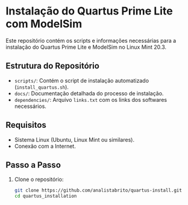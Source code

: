 # Instalação do Quartus Prime Lite com ModelSim

Este repositório contém os scripts e informações necessárias para a instalação do Quartus Prime Lite e ModelSim no Linux Mint 20.3.

## Estrutura do Repositório

- `scripts/`: Contém o script de instalação automatizado (`install_quartus.sh`).
- `docs/`: Documentação detalhada do processo de instalação.
- `dependencies/`: Arquivo `links.txt` com os links dos softwares necessários.

## Requisitos

- Sistema Linux (Ubuntu, Linux Mint ou similares).
- Conexão com a Internet.

## Passo a Passo

1. Clone o repositório:
   ```bash
   git clone https://github.com/analistabrito/quartus-install.git
   cd quartus_installation
